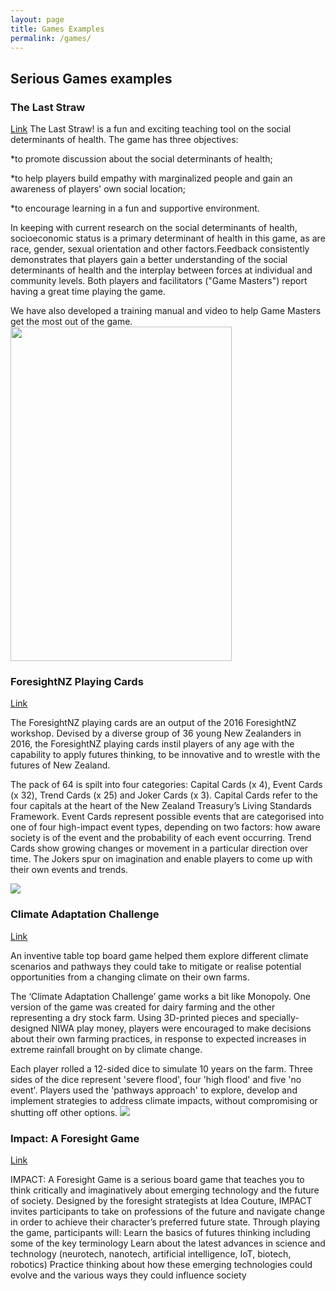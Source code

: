 ```yaml
---
layout: page
title: Games Examples
permalink: /games/
---
```


## Serious Games examples

### The Last Straw
[Link](http://www.thelaststraw.ca/)
The Last Straw! is a fun and exciting teaching tool on the social determinants of health. The game has three objectives:

*to promote discussion about the social determinants of health;

*to help players build empathy with marginalized people and gain an awareness of players' own social location;

*to encourage learning in a fun and supportive environment.

In keeping with current research on the social determinants of health, socioeconomic status is a primary determinant of health in this game, as are race, gender, sexual orientation and other factors.Feedback consistently demonstrates that players gain a better understanding of the social determinants of health and the interplay between forces at individual and community levels.  Both players and facilitators ("Game Masters") report having a great time playing the game.

We have also developed a training manual and video to help Game Masters get the most out of the game.
<img src="http://www.thelaststraw.ca/attachments/Image/TLS-Board.gif" width="354px" height="535px">


### ForesightNZ Playing Cards
[Link](https://mcguinnessinstitute.bigcartel.com/product/2016-foresightnz-playing-cards)

The ForesightNZ playing cards are an output of the 2016 ForesightNZ workshop.
Devised by a diverse group of 36 young New Zealanders in 2016, the ForesightNZ playing cards instil players of any age with the capability to apply futures thinking, to be innovative and to wrestle with the futures of New Zealand.

The pack of 64 is spilt into four categories: Capital Cards (x 4), Event Cards (x 32), Trend Cards (x 25) and Joker Cards (x 3). Capital Cards refer to the four capitals at the heart of the New Zealand Treasury’s Living Standards Framework. Event Cards represent possible events that are categorised into one of four high-impact event types, depending on two factors: how aware society is of the event and the probability of each event occurring. Trend Cards show growing changes or movement in a particular direction over time. The Jokers spur on imagination and enable players to come up with their own events and trends.

<img src="https://assets.bigcartel.com/product_images/248413679/20161109-Playing-Cards-Flyer-Print-ready.jpg?auto=format&fit=max&h=1000&w=1000">

### Climate Adaptation Challenge
[Link](https://niwa.co.nz/news/fieldays-farming-for-the-future)

An inventive table top board game helped them explore different climate scenarios and pathways they could take to mitigate or realise potential opportunities from a changing climate on their own farms.

The ‘Climate Adaptation Challenge’ game works a bit like Monopoly. One version of the game was created for dairy farming and the other representing a dry stock farm. Using 3D-printed pieces and specially-designed NIWA play money, players were encouraged to make decisions about their own farming practices, in response to expected increases in extreme rainfall brought on by climate change.

Each player rolled a 12-sided dice to simulate 10 years on the farm. Three sides of the dice represent 'severe flood', four 'high flood' and five 'no event'. Players used the 'pathways approach' to explore, develop and implement strategies to address climate impacts, without compromising or shutting off other options.
<img src="https://niwa.co.nz/sites/niwa.co.nz/files/styles/full_screen_feature/public/Minister-James-Shaw-Climate-Adaptation-Challenge.jpg?itok=DRRvQGHr">


### Impact: A Foresight Game
[Link](https://ideacouture.com/impact/)

IMPACT: A Foresight Game is a serious board game that teaches you to think critically and imaginatively about emerging technology and the future of society.
Designed by the foresight strategists at Idea Couture, IMPACT invites participants to take on professions of the future and navigate change in order to achieve their character’s preferred future state.
Through playing the game, participants will:
Learn the basics of futures thinking including some of the key terminology
Learn about the latest advances in science and technology (neurotech, nanotech, artificial intelligence, IoT, biotech, robotics)
Practice thinking about how these emerging technologies could evolve and the various ways they could influence society

